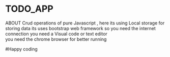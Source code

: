 # TODO_APP
ABOUT Crud operations of pure Javascript , here its using Local storage for storing data 
its uses bootstrap web framework so you need the internet connection
you need a Visual code or text editor  
you need the chrome browser for better running  

#Happy coding


